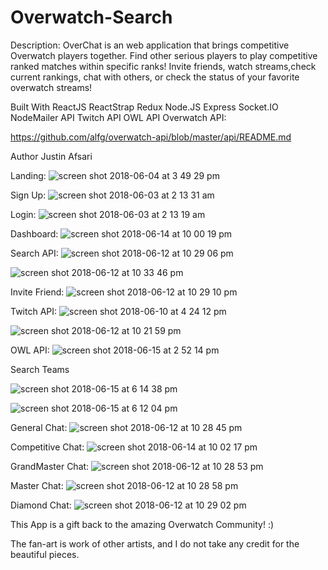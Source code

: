 # Overwatch-Search

Description:
OverChat is an web application that brings competitive Overwatch players together. Find other serious players to play competitive ranked matches within specific ranks! Invite friends, watch streams,check current rankings, chat with others, or check the status of your favorite overwatch streams!

Built With
ReactJS
ReactStrap 
Redux 
Node.JS
Express
Socket.IO
NodeMailer API
Twitch API
OWL API
Overwatch API:


 https://github.com/alfg/overwatch-api/blob/master/api/README.md


Author
Justin Afsari


Landing:
![screen shot 2018-06-04 at 3 49 29 pm](https://user-images.githubusercontent.com/28635782/40945800-2c8ce1d6-680f-11e8-883e-b7cb29bd75c6.png)

Sign Up:
![screen shot 2018-06-03 at 2 13 31 am](https://user-images.githubusercontent.com/28635782/40885043-0e26b488-66d4-11e8-8dbe-2f334a5b86b7.png)

Login:
![screen shot 2018-06-03 at 2 13 19 am](https://user-images.githubusercontent.com/28635782/40885041-0bb3da00-66d4-11e8-84ec-b684c5e8d36a.png)

Dashboard:
![screen shot 2018-06-14 at 10 00 19 pm](https://user-images.githubusercontent.com/28635782/41450775-83cda0e0-701e-11e8-97da-b9ffab250ed4.png)

Search API:
![screen shot 2018-06-12 at 10 29 06 pm](https://user-images.githubusercontent.com/28635782/41331943-7bac21aa-6e90-11e8-8190-ec1a991dbeb0.png)

![screen shot 2018-06-12 at 10 33 46 pm](https://user-images.githubusercontent.com/28635782/41331999-c01ebf32-6e90-11e8-9e78-8d0581fad0c9.png)


Invite Friend:
![screen shot 2018-06-12 at 10 29 10 pm](https://user-images.githubusercontent.com/28635782/41331945-7ccd9046-6e90-11e8-996a-828ad75abcba.png)

Twitch API:
![screen shot 2018-06-10 at 4 24 12 pm](https://user-images.githubusercontent.com/28635782/41207468-626b1424-6ccb-11e8-9c8f-26756a6393e4.png)


![screen shot 2018-06-12 at 10 21 59 pm](https://user-images.githubusercontent.com/28635782/41331738-6a728ee8-6e8f-11e8-9c15-5479d82b9d9e.png)


OWL API:
![screen shot 2018-06-15 at 2 52 14 pm](https://user-images.githubusercontent.com/28635782/41491067-d8ae8fba-70ab-11e8-979b-368cd62f4017.png)

Search Teams

![screen shot 2018-06-15 at 6 14 38 pm](https://user-images.githubusercontent.com/28635782/41494462-098e5bd0-70c8-11e8-87c4-9cebdb828317.png)

![screen shot 2018-06-15 at 6 12 04 pm](https://user-images.githubusercontent.com/28635782/41494438-df0c73f6-70c7-11e8-8578-170cf0d12959.png)


General Chat:
![screen shot 2018-06-12 at 10 28 45 pm](https://user-images.githubusercontent.com/28635782/41331929-72144848-6e90-11e8-8c5e-ee3b9a215f43.png)

Competitive Chat:
![screen shot 2018-06-14 at 10 02 17 pm](https://user-images.githubusercontent.com/28635782/41450818-b9cb47ba-701e-11e8-982f-dfafab803f10.png)

GrandMaster Chat:
![screen shot 2018-06-12 at 10 28 53 pm](https://user-images.githubusercontent.com/28635782/41331932-75143e04-6e90-11e8-928d-3a39c302c21a.png)

Master Chat:
![screen shot 2018-06-12 at 10 28 58 pm](https://user-images.githubusercontent.com/28635782/41331935-76459b9c-6e90-11e8-854e-403bf2ad440a.png)

Diamond Chat:
![screen shot 2018-06-12 at 10 29 02 pm](https://user-images.githubusercontent.com/28635782/41331937-79c921c6-6e90-11e8-8a3a-9089c0cac223.png)



This App is a gift back to the amazing Overwatch Community! :)

The fan-art is work of other artists, and I do not take any credit for the beautiful pieces. 